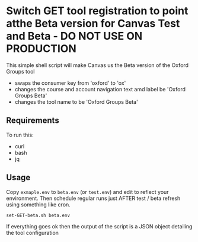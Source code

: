 # Switch GET tool registration to point atthe Beta version for Canvas Test and Beta - DO NOT USE ON PRODUCTION

This simple shell script will make Canvas us the Beta version of the Oxford Groups tool 

* swaps the consumer key from 'oxford' to 'ox'
* changes the course and account navigation text amd label be 'Oxford Groups Beta'
* changes the tool name to be 'Oxford Groups Beta'

## Requirements

To run this:

* curl
* bash
* jq


## Usage

Copy `exmaple.env` to `beta.env` (or `test.env`) and edit to reflect your environment. Then
schedule regular runs just AFTER test / beta refresh using something like cron.

    set-GET-beta.sh beta.env

If everything goes ok then the output of the script is a JSON object detailing the tool configuration
